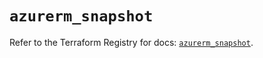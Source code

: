 # `azurerm_snapshot`

Refer to the Terraform Registry for docs: [`azurerm_snapshot`](https://registry.terraform.io/providers/hashicorp/azurerm/4.44.0/docs/resources/snapshot).

